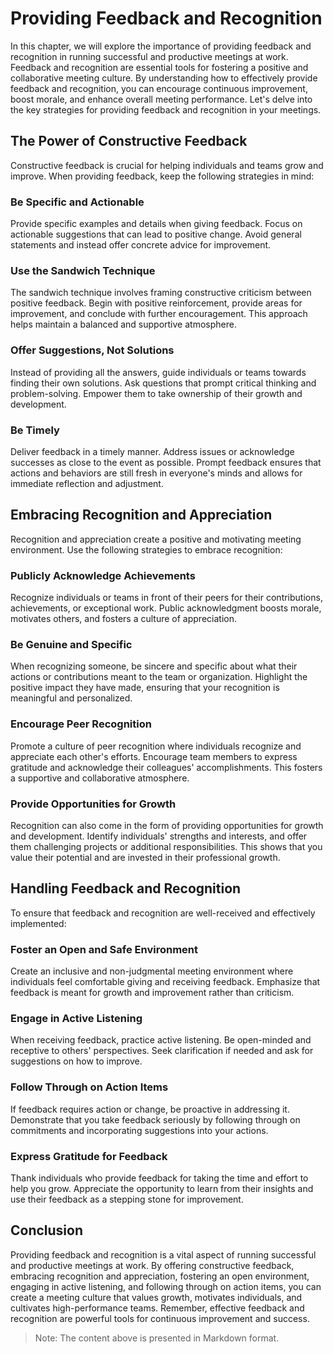 Providing Feedback and Recognition
=============================================

In this chapter, we will explore the importance of providing feedback and recognition in running successful and productive meetings at work. Feedback and recognition are essential tools for fostering a positive and collaborative meeting culture. By understanding how to effectively provide feedback and recognition, you can encourage continuous improvement, boost morale, and enhance overall meeting performance. Let's delve into the key strategies for providing feedback and recognition in your meetings.

The Power of Constructive Feedback
----------------------------------

Constructive feedback is crucial for helping individuals and teams grow and improve. When providing feedback, keep the following strategies in mind:

### Be Specific and Actionable

Provide specific examples and details when giving feedback. Focus on actionable suggestions that can lead to positive change. Avoid general statements and instead offer concrete advice for improvement.

### Use the Sandwich Technique

The sandwich technique involves framing constructive criticism between positive feedback. Begin with positive reinforcement, provide areas for improvement, and conclude with further encouragement. This approach helps maintain a balanced and supportive atmosphere.

### Offer Suggestions, Not Solutions

Instead of providing all the answers, guide individuals or teams towards finding their own solutions. Ask questions that prompt critical thinking and problem-solving. Empower them to take ownership of their growth and development.

### Be Timely

Deliver feedback in a timely manner. Address issues or acknowledge successes as close to the event as possible. Prompt feedback ensures that actions and behaviors are still fresh in everyone's minds and allows for immediate reflection and adjustment.

Embracing Recognition and Appreciation
--------------------------------------

Recognition and appreciation create a positive and motivating meeting environment. Use the following strategies to embrace recognition:

### Publicly Acknowledge Achievements

Recognize individuals or teams in front of their peers for their contributions, achievements, or exceptional work. Public acknowledgment boosts morale, motivates others, and fosters a culture of appreciation.

### Be Genuine and Specific

When recognizing someone, be sincere and specific about what their actions or contributions meant to the team or organization. Highlight the positive impact they have made, ensuring that your recognition is meaningful and personalized.

### Encourage Peer Recognition

Promote a culture of peer recognition where individuals recognize and appreciate each other's efforts. Encourage team members to express gratitude and acknowledge their colleagues' accomplishments. This fosters a supportive and collaborative atmosphere.

### Provide Opportunities for Growth

Recognition can also come in the form of providing opportunities for growth and development. Identify individuals' strengths and interests, and offer them challenging projects or additional responsibilities. This shows that you value their potential and are invested in their professional growth.

Handling Feedback and Recognition
---------------------------------

To ensure that feedback and recognition are well-received and effectively implemented:

### Foster an Open and Safe Environment

Create an inclusive and non-judgmental meeting environment where individuals feel comfortable giving and receiving feedback. Emphasize that feedback is meant for growth and improvement rather than criticism.

### Engage in Active Listening

When receiving feedback, practice active listening. Be open-minded and receptive to others' perspectives. Seek clarification if needed and ask for suggestions on how to improve.

### Follow Through on Action Items

If feedback requires action or change, be proactive in addressing it. Demonstrate that you take feedback seriously by following through on commitments and incorporating suggestions into your actions.

### Express Gratitude for Feedback

Thank individuals who provide feedback for taking the time and effort to help you grow. Appreciate the opportunity to learn from their insights and use their feedback as a stepping stone for improvement.

Conclusion
----------

Providing feedback and recognition is a vital aspect of running successful and productive meetings at work. By offering constructive feedback, embracing recognition and appreciation, fostering an open environment, engaging in active listening, and following through on action items, you can create a meeting culture that values growth, motivates individuals, and cultivates high-performance teams. Remember, effective feedback and recognition are powerful tools for continuous improvement and success.
> Note: The content above is presented in Markdown format.
